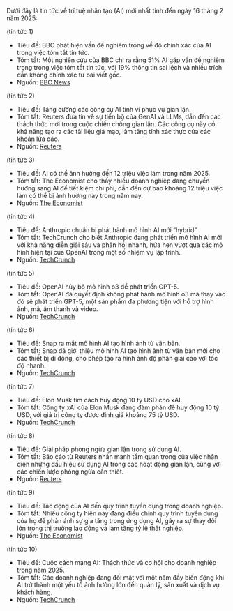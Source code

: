 Dưới đây là tin tức về trí tuệ nhân tạo (AI) mới nhất tính đến ngày 16 tháng 2 năm 2025:

(tin tức 1)
- Tiêu đề: BBC phát hiện vấn đề nghiêm trọng về độ chính xác của AI trong việc tóm tắt tin tức.
- Tóm tắt: Một nghiên cứu của BBC chỉ ra rằng 51% AI gặp vấn đề nghiêm trọng trong việc tóm tắt tin tức, với 19% thông tin sai lệch và nhiều trích dẫn không chính xác từ bài viết gốc.
- Nguồn: [BBC News](https://www.theregister.com/2025/02/12/bbc_ai_news_accuracy/)

(tin tức 2)
- Tiêu đề: Tăng cường các công cụ AI tinh vi phục vụ gian lận.
- Tóm tắt: Reuters đưa tin về sự tiến bộ của GenAI và LLMs, dẫn đến các thách thức mới trong cuộc chiến chống gian lận. Các công cụ này có khả năng tạo ra các tài liệu giả mạo, làm tăng tính xác thực của các khoản lừa đảo.
- Nguồn: [Reuters](https://www.thomsonreuters.com/en-us/posts/corporates/2025-predictions-interplay-fraud-ai/)

(tin tức 3)
- Tiêu đề: AI có thể ảnh hưởng đến 12 triệu việc làm trong năm 2025.
- Tóm tắt: The Economist cho thấy nhiều doanh nghiệp đang chuyển hướng sang AI để tiết kiệm chi phí, dẫn đến dự báo khoảng 12 triệu việc làm có thể bị ảnh hưởng này trong năm nay.
- Nguồn: [The Economist](https://www.techbuzz.news/labor-inflation-and-policy-the-economic-outlook-amid-ai-growth-and-political-change/)

(tin tức 4)
- Tiêu đề: Anthropic chuẩn bị phát hành mô hình AI mới “hybrid”.
- Tóm tắt: TechCrunch cho biết Anthropic đang phát triển mô hình AI mới với khả năng diễn giải sâu và phản hồi nhanh, hứa hẹn vượt qua các mô hình hiện tại của OpenAI trong một số nhiệm vụ lập trình.
- Nguồn: [TechCrunch](https://techcrunch.com/2025/02/13/anthropics-next-major-ai-model-could-arrive-within-weeks/)

(tin tức 5)
- Tiêu đề: OpenAI hủy bỏ mô hình o3 để phát triển GPT-5.
- Tóm tắt: OpenAI đã quyết định không phát hành mô hình o3 mà thay vào đó sẽ phát triển GPT-5, một sản phẩm đa phương tiện với hỗ trợ hình ảnh, mã, âm thanh và video.
- Nguồn: [TechCrunch](https://techcrunch.com/2025/02/15/openai-teases-a-simplified-gpt-5-model/)

(tin tức 6)
- Tiêu đề: Snap ra mắt mô hình AI tạo hình ảnh từ văn bản.
- Tóm tắt: Snap đã giới thiệu mô hình AI tạo hình ảnh từ văn bản mới cho các thiết bị di động, cho phép tạo ra hình ảnh độ phân giải cao với tốc độ nhanh.
- Nguồn: [TechCrunch](https://techcrunch.com/2025/02/04/snap-unveils-ai-text-to-image-model-for-mobile-devices/)

(tin tức 7)
- Tiêu đề: Elon Musk tìm cách huy động 10 tỷ USD cho xAI.
- Tóm tắt: Công ty xAI của Elon Musk đang đàm phán để huy động 10 tỷ USD, với giá trị công ty được định giá khoảng 75 tỷ USD.
- Nguồn: [TechCrunch](https://techcrunch.com/2025/02/14/elon-musks-ai-company-xai-said-to-be-in-talks-to-raise-10b/)

(tin tức 8)
- Tiêu đề: Giải pháp phòng ngừa gian lận trong sử dụng AI.
- Tóm tắt: Báo cáo từ Reuters nhấn mạnh tầm quan trọng của việc nhận diện những dấu hiệu sử dụng AI trong các hoạt động gian lận, cùng với các chiến lược phòng ngừa cần thiết.
- Nguồn: [Reuters](https://www.thomsonreuters.com/en-us/posts/corporates/2025-predictions-interplay-fraud-ai/)

(tin tức 9)
- Tiêu đề: Tác động của AI đến quy trình tuyển dụng trong doanh nghiệp.
- Tóm tắt: Nhiều công ty hiện nay đang điều chỉnh quy trình tuyển dụng của họ để phản ánh sự gia tăng trong ứng dụng AI, gây ra sự thay đổi lớn trong thị trường lao động và làm tăng tỷ lệ thất nghiệp.
- Nguồn: [The Economist](https://tribune.com.pk/story/2528777/higher-education-through-ai-a-vision-for-student-centred-learning)

(tin tức 10)
- Tiêu đề: Cuộc cách mạng AI: Thách thức và cơ hội cho doanh nghiệp trong năm 2025.
- Tóm tắt: Các doanh nghiệp đang đối mặt với một năm đầy biến động khi AI trở thành một yếu tố ảnh hưởng lớn đến quản lý, sản xuất và dịch vụ khách hàng.
- Nguồn: [TechCrunch](https://techcrunch.com/2025/02/15/openai-teases-a-simplified-gpt-5-model/)